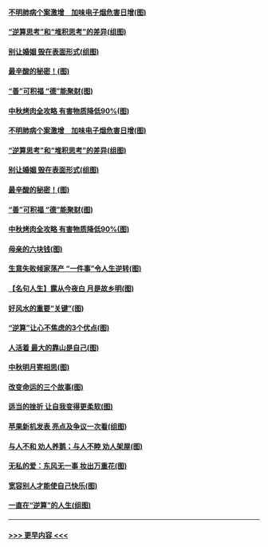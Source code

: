 #### [不明肺病个案激增　加味电子烟危害日增(图)](../pages/p8/907307.md?t=09140800) 
#### [“逆算思考”和“堆积思考”的差异(组图)](../pages/p8/907229.md?t=09140800) 
#### [别让婚姻 毁在表面形式(组图)](../pages/p8/907118.md?t=09140800) 
#### [最辛酸的秘密！(图)](../pages/p8/906327.md?t=09140800) 
#### [“善”可积福 “德”能聚财(图)](../pages/p8/906906.md?t=09140800) 
#### [中秋烤肉全攻略 有害物质降低90%(图)](../pages/p8/907227.md?t=09140800) 
#### [不明肺病个案激增　加味电子烟危害日增(图)](../pages/p8/907307.md?t=09140800) 
#### [“逆算思考”和“堆积思考”的差异(组图)](../pages/p8/907229.md?t=09140800) 
#### [别让婚姻 毁在表面形式(组图)](../pages/p8/907118.md?t=09140800) 
#### [最辛酸的秘密！(图)](../pages/p8/906327.md?t=09140800) 
#### [“善”可积福 “德”能聚财(图)](../pages/p8/906906.md?t=09140800) 
#### [中秋烤肉全攻略 有害物质降低90%(图)](../pages/p8/907227.md?t=09140800) 
#### [母亲的六块钱(图)](../pages/p8/907107.md?t=09140800) 
#### [生意失败倾家荡产 “一件事”令人生逆转(图)](../pages/p8/907101.md?t=09140800) 
#### [【名句人生】露从今夜白 月是故乡明(图)](../pages/p8/906558.md?t=09140800) 
#### [好风水的重要“关键”(图)](../pages/p8/907087.md?t=09140800) 
#### [“逆算”让心不焦虑的3个优点(图)](../pages/p8/907070.md?t=09140800) 
#### [人活着 最大的靠山是自己(图)](../pages/p8/906329.md?t=09140800) 
#### [中秋明月寄相思(图)](../pages/p8/906932.md?t=09140800) 
#### [改变命运的三个故事(图)](../pages/p8/906257.md?t=09140800) 
#### [适当的挫折 让自我变得更柔软(图)](../pages/p8/906984.md?t=09140800) 
#### [苹果新机发表 亮点及争议一次看(组图)](../pages/p8/906967.md?t=09140800) 
#### [与人不和 劝人养鹅；与人不睦 劝人架屋(图)](../pages/p8/906905.md?t=09140800) 
#### [无私的爱：东风无一事 妆出万重花(图)](../pages/p8/906862.md?t=09140800) 
#### [宽容别人才能使自己快乐(图)](../pages/p8/906553.md?t=09140800) 
#### [一直在“逆算”的人生(组图)](../pages/p8/906796.md?t=09140800) 

----
#### [ >>> 更早内容 <<< ](../indexes/p8-earlier.md)
